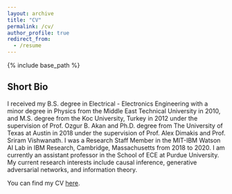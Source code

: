 ```yaml
---
layout: archive
title: "CV"
permalink: /cv/
author_profile: true
redirect_from:
  - /resume
---
```


{% include base_path %}

## Short Bio
I received my B.S. degree in Electrical - Electronics Engineering with a minor degree in Physics from the Middle East Technical University in 2010, and M.S. degree from the Koc University, Turkey in 2012 under the supervision of Prof. Ozgur B. Akan and Ph.D. degree from The University of Texas at Austin in 2018 under the supervision of Prof. Alex Dimakis and Prof. Sriram Vishwanath. I was a Research Staff Member in the MIT-IBM Watson AI Lab in IBM Research, Cambridge, Massachusetts from 2018 to 2020. I am currently an assistant professor in the School of ECE at Purdue University. My current research interests include causal inference, generative adversarial networks, and information theory.

You can find my CV [here](https://drive.google.com/file/d/11A-5xgWl8mt6WITu95sFV5-X8K90ACbm/view?usp=sharing).
